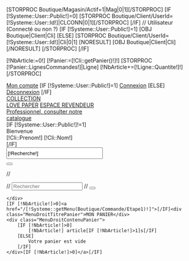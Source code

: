 [STORPROC Boutique/Magasin/Actif=1|Mag|0|1][/STORPROC]
[IF [!Systeme::User::Public!]=0]
	[STORPROC Boutique/Client/UserId=[!Systeme::User::Id!]|CLCONN|0|1][/STORPROC]
[/IF]
// Utilisateur (Connecté ou non ?)
[IF [!Systeme::User::Public!]=1]
	[OBJ Boutique|Client|Cli]
[ELSE]
	[STORPROC Boutique/Client/UserId=[!Systeme::User::Id!]|Cli|0|1]
		[NORESULT]
			[OBJ Boutique|Client|Cli]
		[/NORESULT]
	[/STORPROC]
[/IF]

[!NbArticle:=0!]
[!Panier:=[!Cli::getPanier()!]!]
[STORPROC [!Panier::LignesCommandes!]|Ligne]
	[!NbArticle+=[!Ligne::Quantite!]!]
[/STORPROC]
<div class="MenuDroit">
	<div class="MenuDroitHaut">
		<a href="/Mon-compte" title="Mon compte">Mon compte</a>
		[IF [!Systeme::User::Public!]=1]
			<a href="/Mon-compte" title="Connexion" style="border-right:none;"  >Connexion</a>
		[ELSE]
			<a href="/Systeme/Deconnexion" title="déconnexion" style="border-right:none;"  >Déconnexion</a>
		[/IF]
	</div>
	<div class="MenuDroitHautBtn">
		<a href="http://www.carterie.kirigami.fr" title="Collection Love Paper" target="_blank" >COLLECTION<BR />LOVE PAPER</a>
		<a href="/EspaceRevendeur" title="Espace Pro" target="_blank" >ESPACE REVENDEUR<br />Professionnel, consulter notre<br />catalogue</a>
	</div>
	[IF [!Systeme::User::Public!]!=1]
		<div class="MenuSousDroitHaut">Bienvenue<br /><span class="connecte"> [!Cli::Prenom!] [!Cli::Nom!]</span></div>
	[/IF]
	<div class="MenuDroitBas">
		<div class="row input-append">
			<form action="/Rechercher" method="post" name="rechercheproduit">
				<div class="col-md-10" style="margin:0 0 10px 0;padding:0"> 
					<input id="appendedInput" name="Recherche" placeholder="Rechercher..."  value="[!Recherche!]" style="height:30px;width:252px;"  />
				</div>
				<div class="col-md-2" style="margin:0 0 10px 0;padding:0"> 
					<button type="submit" class="btn btn-loupe"></button>
				</div>
			</form>
		</div>

//		<div class="input-append">
//				<input id="appendedInput" type="text" placeholder="Rechercher" name="Recherche" />
//				<button type="submit" class="btn btn-loupe"></button>
			
	</div>
	[IF [!NbArticle!]>0]<a href="/[!Systeme::getMenu(Boutique/Commande/Etape1)!]">[/IF]<div class="MenuDroitTitrePanier">MON PANIER</div>
	<div class="MenuDroitContenuPanier">
		[IF [!NbArticle!]>0]
			[!NbArticle!] article[IF [!NbArticle!]>1]s[/IF]
		[ELSE]
			Votre panier est vide
		[/IF]
	</div>[IF [!NbArticle!]>0]</a>[/IF]

</div>